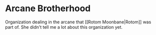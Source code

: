 # Arcane Brotherhood
Organization dealing in the arcane that [[Rotom Moonbane|Rotom]] was part of. She didn't tell me a lot about this organization yet.